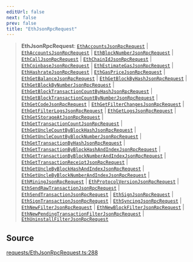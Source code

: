 ```yaml
---
editUrl: false
next: false
prev: false
title: "EthJsonRpcRequest"
---
```


> **EthJsonRpcRequest**: [`EthAccountsJsonRpcRequest`](/reference/tevm/procedures-types/type-aliases/ethaccountsjsonrpcrequest/) \| [`EthAccountsJsonRpcRequest`](/reference/tevm/procedures-types/type-aliases/ethaccountsjsonrpcrequest/) \| [`EthBlockNumberJsonRpcRequest`](/reference/tevm/procedures-types/type-aliases/ethblocknumberjsonrpcrequest/) \| [`EthCallJsonRpcRequest`](/reference/tevm/procedures-types/type-aliases/ethcalljsonrpcrequest/) \| [`EthChainIdJsonRpcRequest`](/reference/tevm/procedures-types/type-aliases/ethchainidjsonrpcrequest/) \| [`EthCoinbaseJsonRpcRequest`](/reference/tevm/procedures-types/type-aliases/ethcoinbasejsonrpcrequest/) \| [`EthEstimateGasJsonRpcRequest`](/reference/tevm/procedures-types/type-aliases/ethestimategasjsonrpcrequest/) \| [`EthHashrateJsonRpcRequest`](/reference/tevm/procedures-types/type-aliases/ethhashratejsonrpcrequest/) \| [`EthGasPriceJsonRpcRequest`](/reference/tevm/procedures-types/type-aliases/ethgaspricejsonrpcrequest/) \| [`EthGetBalanceJsonRpcRequest`](/reference/tevm/procedures-types/type-aliases/ethgetbalancejsonrpcrequest/) \| [`EthGetBlockByHashJsonRpcRequest`](/reference/tevm/procedures-types/type-aliases/ethgetblockbyhashjsonrpcrequest/) \| [`EthGetBlockByNumberJsonRpcRequest`](/reference/tevm/procedures-types/type-aliases/ethgetblockbynumberjsonrpcrequest/) \| [`EthGetBlockTransactionCountByHashJsonRpcRequest`](/reference/tevm/procedures-types/type-aliases/ethgetblocktransactioncountbyhashjsonrpcrequest/) \| [`EthGetBlockTransactionCountByNumberJsonRpcRequest`](/reference/tevm/procedures-types/type-aliases/ethgetblocktransactioncountbynumberjsonrpcrequest/) \| [`EthGetCodeJsonRpcRequest`](/reference/tevm/procedures-types/type-aliases/ethgetcodejsonrpcrequest/) \| [`EthGetFilterChangesJsonRpcRequest`](/reference/tevm/procedures-types/type-aliases/ethgetfilterchangesjsonrpcrequest/) \| [`EthGetFilterLogsJsonRpcRequest`](/reference/tevm/procedures-types/type-aliases/ethgetfilterlogsjsonrpcrequest/) \| [`EthGetLogsJsonRpcRequest`](/reference/tevm/procedures-types/type-aliases/ethgetlogsjsonrpcrequest/) \| [`EthGetStorageAtJsonRpcRequest`](/reference/tevm/procedures-types/type-aliases/ethgetstorageatjsonrpcrequest/) \| [`EthGetTransactionCountJsonRpcRequest`](/reference/tevm/procedures-types/type-aliases/ethgettransactioncountjsonrpcrequest/) \| [`EthGetUncleCountByBlockHashJsonRpcRequest`](/reference/tevm/procedures-types/type-aliases/ethgetunclecountbyblockhashjsonrpcrequest/) \| [`EthGetUncleCountByBlockNumberJsonRpcRequest`](/reference/tevm/procedures-types/type-aliases/ethgetunclecountbyblocknumberjsonrpcrequest/) \| [`EthGetTransactionByHashJsonRpcRequest`](/reference/tevm/procedures-types/type-aliases/ethgettransactionbyhashjsonrpcrequest/) \| [`EthGetTransactionByBlockHashAndIndexJsonRpcRequest`](/reference/tevm/procedures-types/type-aliases/ethgettransactionbyblockhashandindexjsonrpcrequest/) \| [`EthGetTransactionByBlockNumberAndIndexJsonRpcRequest`](/reference/tevm/procedures-types/type-aliases/ethgettransactionbyblocknumberandindexjsonrpcrequest/) \| [`EthGetTransactionReceiptJsonRpcRequest`](/reference/tevm/procedures-types/type-aliases/ethgettransactionreceiptjsonrpcrequest/) \| [`EthGetUncleByBlockHashAndIndexJsonRpcRequest`](/reference/tevm/procedures-types/type-aliases/ethgetunclebyblockhashandindexjsonrpcrequest/) \| [`EthGetUncleByBlockNumberAndIndexJsonRpcRequest`](/reference/tevm/procedures-types/type-aliases/ethgetunclebyblocknumberandindexjsonrpcrequest/) \| [`EthMiningJsonRpcRequest`](/reference/tevm/procedures-types/type-aliases/ethminingjsonrpcrequest/) \| [`EthProtocolVersionJsonRpcRequest`](/reference/tevm/procedures-types/type-aliases/ethprotocolversionjsonrpcrequest/) \| [`EthSendRawTransactionJsonRpcRequest`](/reference/tevm/procedures-types/type-aliases/ethsendrawtransactionjsonrpcrequest/) \| [`EthSendTransactionJsonRpcRequest`](/reference/tevm/procedures-types/type-aliases/ethsendtransactionjsonrpcrequest/) \| [`EthSignJsonRpcRequest`](/reference/tevm/procedures-types/type-aliases/ethsignjsonrpcrequest/) \| [`EthSignTransactionJsonRpcRequest`](/reference/tevm/procedures-types/type-aliases/ethsigntransactionjsonrpcrequest/) \| [`EthSyncingJsonRpcRequest`](/reference/tevm/procedures-types/type-aliases/ethsyncingjsonrpcrequest/) \| [`EthNewFilterJsonRpcRequest`](/reference/tevm/procedures-types/type-aliases/ethnewfilterjsonrpcrequest/) \| [`EthNewBlockFilterJsonRpcRequest`](/reference/tevm/procedures-types/type-aliases/ethnewblockfilterjsonrpcrequest/) \| [`EthNewPendingTransactionFilterJsonRpcRequest`](/reference/tevm/procedures-types/type-aliases/ethnewpendingtransactionfilterjsonrpcrequest/) \| [`EthUninstallFilterJsonRpcRequest`](/reference/tevm/procedures-types/type-aliases/ethuninstallfilterjsonrpcrequest/)

## Source

[requests/EthJsonRpcRequest.ts:288](https://github.com/evmts/tevm-monorepo/blob/main/packages/procedures-types/src/requests/EthJsonRpcRequest.ts#L288)

